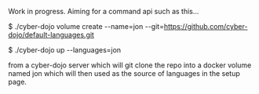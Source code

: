 Work in progress. Aiming for a command api such as this...

$ ./cyber-dojo volume create --name=jon --git=https://github.com/cyber-dojo/default-languages.git

$ ./cyber-dojo up --languages=jon
 
from a cyber-dojo server which will git clone the repo into a docker volume
named jon which will then used as the source of languages in the setup page.

